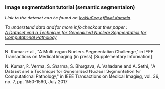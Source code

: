 ### Image segmentation tutorial (semantic segmentaion)

_Link to the dataset can be found on [MoNuSeg official domain](https://monuseg.grand-challenge.org/Data/)_

_To understand data and for more info checkout their paper :  
[A Dataset and a Technique for Generalized Nuclear Segmentation for Computational Pathology](https://www.dropbox.com/s/j3154xgkkpkri9w/IEEE_TMI_NuceliSegmentation.pdf?dl=0)_

---

N. Kumar et al., "A Multi-organ Nucleus Segmentation Challenge," in IEEE Transactions on Medical Imaging (in press) [Supplementary Information]

N. Kumar, R. Verma, S. Sharma, S. Bhargava, A. Vahadane and A. Sethi, "A Dataset and a Technique for Generalized Nuclear Segmentation for Computational Pathology," in IEEE Transactions on Medical Imaging, vol. 36, no. 7, pp. 1550-1560, July 2017
